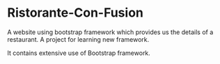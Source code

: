 # Ristorante-Con-Fusion
A website using bootstrap framework which provides us the details of a restaurant. A project for learning new framework.

It contains extensive use of Bootstrap framework. 

